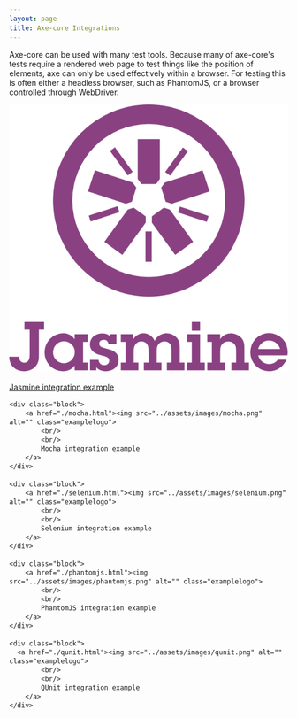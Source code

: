 ```yaml
---
layout: page
title: Axe-core Integrations
---
```


Axe-core can be used with many test tools. Because many of axe-core's tests require a rendered web page to test things like the position of elements, axe can only be used effectively within a browser. For testing this is often either a headless browser, such as PhantomJS, or a browser controlled through WebDriver.

<div class="allblocks">
	<div class="block">
		<a href="./jasmine.html"><img src="../assets/images/jasmine.png" alt="" class="examplelogo">
	  	<br/>
	    <br/>
	    Jasmine integration example
	  </a>
	</div>

	<div class="block">
		<a href="./mocha.html"><img src="../assets/images/mocha.png" alt="" class="examplelogo"> 
			<br/>
			<br/>
			Mocha integration example
		</a>	
	</div>

	<div class="block">
		<a href="./selenium.html"><img src="../assets/images/selenium.png" alt="" class="examplelogo">
			<br/>
			<br/>
			Selenium integration example
		</a>	
	</div>

	<div class="block">
		<a href="./phantomjs.html"><img src="../assets/images/phantomjs.png" alt="" class="examplelogo">
			<br/>
			<br/>
			PhantomJS integration example
		</a>	
	</div>

	<div class="block">
	  <a href="./qunit.html"><img src="../assets/images/qunit.png" alt="" class="examplelogo"> 
			<br/>
			<br/>
			QUnit integration example
		</a>
	</div>
</div>